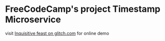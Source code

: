 FreeCodeCamp's project Timestamp Microservice
=========================

visit [Inquisitive feast on glitch.com](https://inquisitive-feast.glitch.me/) for online demo